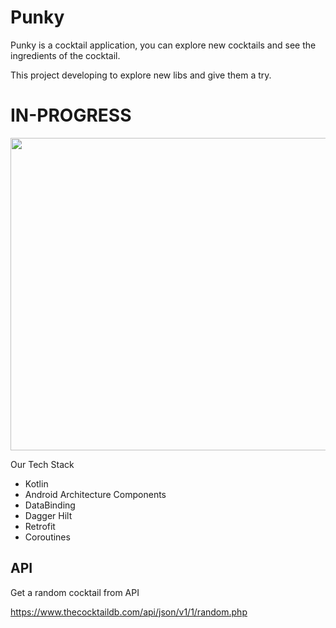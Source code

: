 # Punky

Punky is a cocktail application, you can explore new cocktails and see the ingredients of the cocktail.

This project developing to explore new libs and give them a try.

# IN-PROGRESS


<img src="https://github.com/yusufcakmak/PunkyApp/blob/main/resources/app_img.jpg" height="500" width="800"/>

Our Tech Stack
* Kotlin
* Android Architecture Components
* DataBinding
* Dagger Hilt
* Retrofit
* Coroutines

## API

Get a random cocktail from API

https://www.thecocktaildb.com/api/json/v1/1/random.php



